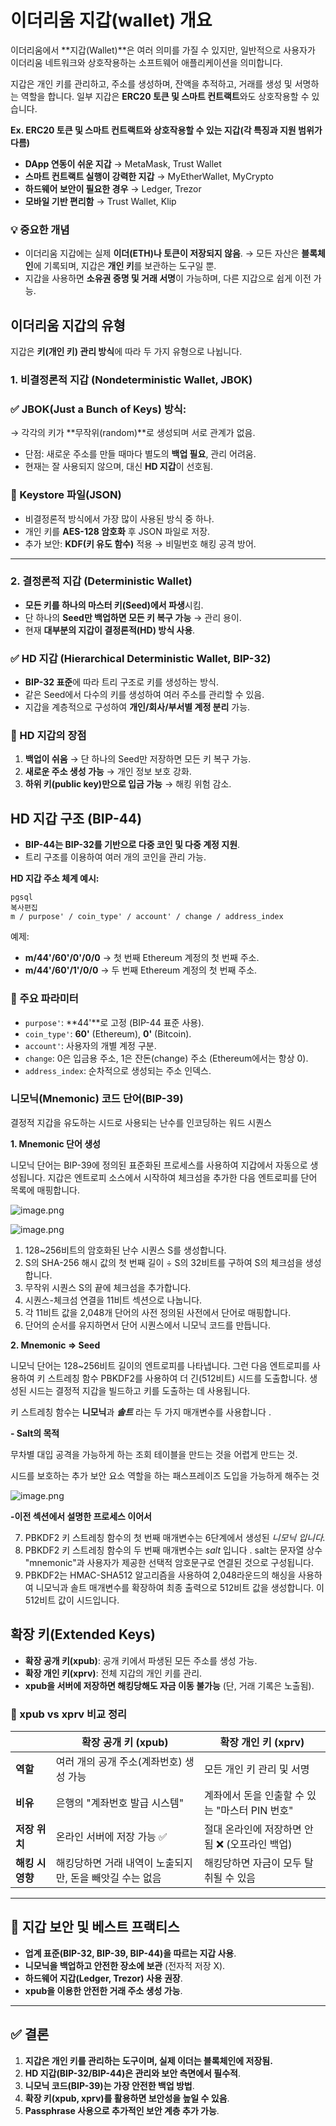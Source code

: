 # 이더리움 지갑(wallet) 개요

이더리움에서 **지갑(Wallet)**은 여러 의미를 가질 수 있지만, 일반적으로 사용자가 이더리움 네트워크와 상호작용하는 소프트웨어 애플리케이션을 의미합니다.

지갑은 개인 키를 관리하고, 주소를 생성하며, 잔액을 추적하고, 거래를 생성 및 서명하는 역할을 합니다. 일부 지갑은 **ERC20 토큰 및 스마트 컨트랙트**와도 상호작용할 수 있습니다.

**Ex. ERC20 토큰 및 스마트 컨트랙트와 상호작용할 수 있는 지갑(각 특징과 지원 범위가 다름)**

- **DApp 연동이 쉬운 지갑** → MetaMask, Trust Wallet
- **스마트 컨트랙트 실행이 강력한 지갑** → MyEtherWallet, MyCrypto
- **하드웨어 보안이 필요한 경우** → Ledger, Trezor
- **모바일 기반 편리함** → Trust Wallet, Klip

### **💡 중요한 개념**

- 이더리움 지갑에는 실제 **이더(ETH)나 토큰이 저장되지 않음**.
  → 모든 자산은 **블록체인**에 기록되며, 지갑은 **개인 키**를 보관하는 도구일 뿐.
- 지갑을 사용하면 **소유권 증명 및 거래 서명**이 가능하며, 다른 지갑으로 쉽게 이전 가능.

## **이더리움 지갑의 유형**

지갑은 **키(개인 키) 관리 방식**에 따라 두 가지 유형으로 나뉩니다.

### **1. 비결정론적 지갑 (Nondeterministic Wallet, JBOK)**

### **✅ JBOK(Just a Bunch of Keys)** 방식:

→ 각각의 키가 **무작위(random)**로 생성되며 서로 관계가 없음.

- 단점: 새로운 주소를 만들 때마다 별도의 **백업 필요**, 관리 어려움.
- 현재는 잘 사용되지 않으며, 대신 **HD 지갑**이 선호됨.

### **📌 Keystore 파일(JSON)**

- 비결정론적 방식에서 가장 많이 사용된 방식 중 하나.
- 개인 키를 **AES-128 암호화** 후 JSON 파일로 저장.
- 추가 보안: **KDF(키 유도 함수)** 적용 → 비밀번호 해킹 공격 방어.

---

### **2. 결정론적 지갑 (Deterministic Wallet)**

- **모든 키를 하나의 마스터 키(Seed)에서 파생**시킴.
- 단 하나의 **Seed만 백업하면 모든 키 복구 가능** → 관리 용이.
- 현재 **대부분의 지갑이 결정론적(HD) 방식 사용**.

### **✅ HD 지갑 (Hierarchical Deterministic Wallet, BIP-32)**

- **BIP-32 표준**에 따라 트리 구조로 키를 생성하는 방식.
- 같은 Seed에서 다수의 키를 생성하여 여러 주소를 관리할 수 있음.
- 지갑을 계층적으로 구성하여 **개인/회사/부서별 계정 분리** 가능.

### **📌 HD 지갑의 장점**

1. **백업이 쉬움** → 단 하나의 Seed만 저장하면 모든 키 복구 가능.
2. **새로운 주소 생성 가능** → 개인 정보 보호 강화.
3. **하위 키(public key)만으로 입금 가능** → 해킹 위험 감소.

## **HD 지갑 구조 (BIP-44)**

- **BIP-44는 BIP-32를 기반으로 다중 코인 및 다중 계정 지원**.
- 트리 구조를 이용하여 여러 개의 코인을 관리 가능.

**HD 지갑 주소 체계 예시:**

```plain text
pgsql
복사편집
m / purpose' / coin_type' / account' / change / address_index
```

예제:

- **m/44'/60'/0'/0/0** → 첫 번째 Ethereum 계정의 첫 번째 주소.
- **m/44'/60'/1'/0/0** → 두 번째 Ethereum 계정의 첫 번째 주소.

### **📌 주요 파라미터**

- `purpose'`: **44'**로 고정 (BIP-44 표준 사용).
- `coin_type'`: **60'** (Ethereum), **0'** (Bitcoin).
- `account'`: 사용자의 개별 계정 구분.
- `change`: 0은 입금용 주소, 1은 잔돈(change) 주소 (Ethereum에서는 항상 0).
- `address_index`: 순차적으로 생성되는 주소 인덱스.

### **니모닉(Mnemonic) 코드 단어(BIP-39)**

결정적 지갑을 유도하는 시드로 사용되는 난수를 인코딩하는 워드 시퀀스

**1. Mnemonic 단어 생성**

니모닉 단어는 BIP-39에 정의된 표준화된 프로세스를 사용하여 지갑에서 자동으로 생성됩니다. 지갑은 엔트로피 소스에서 시작하여 체크섬을 추가한 다음 엔트로피를 단어 목록에 매핑합니다.

![image.png](https://prod-files-secure.s3.us-west-2.amazonaws.com/c2ba559c-cb6d-4c61-bec3-1760fafc9a92/006a8121-ba79-47e5-b726-4e8ae2c868c6/image.png?X-Amz-Algorithm=AWS4-HMAC-SHA256&X-Amz-Content-Sha256=UNSIGNED-PAYLOAD&X-Amz-Credential=ASIAZI2LB4667CR47CBJ%2F20250521%2Fus-west-2%2Fs3%2Faws4_request&X-Amz-Date=20250521T215848Z&X-Amz-Expires=3600&X-Amz-Security-Token=IQoJb3JpZ2luX2VjEA4aCXVzLXdlc3QtMiJGMEQCIBgVA9MBtvdBuxqn1DRPIBussNYVh7Gq0ABZAWSBi3KHAiAlY34d0bXN%2Bpy26ZSqq6aWeACPAPsh%2BDYUt813NklneCqIBAjG%2F%2F%2F%2F%2F%2F%2F%2F%2F%2F8BEAAaDDYzNzQyMzE4MzgwNSIMPb4sKve7oml8TmAUKtwDsmv5OnL3zgdOZWrQc2LyAs7LjRmYx6QXFOCExRgkPCbqEpiLHZYQ%2BcPzq8Nbunu48XP3eDNgYXle02fe%2Bug841OadDAIZRzPW7jJ04vThh%2BPbocXeCkMN2q0Ei1fzaQ2Hy%2BS9QRTr1Vtk3QmhdL%2FzRszNy87AyHc46Dc99tPkag6fefdyTLoaOcZDh%2BBjpqAPwJSeZ6SYWU1BlWpNI2ThTL4CO%2BoG%2BbGCJQ%2F2mXQksASTzFFepSzSiKHoS3KzABYtjDwiXQFQruHIT0zDKkv9O5ABMujXhKB8kzSysb5kkxOrepA4XUmgHvUljbhf2YHxhHcTcsxU1BnwApCZoHEtQY%2BfWc23%2BspSvGlVXqeTHaW9IZfoXH2UYYYSiVft0Qa2iwIPWHQPeGaRbf4dMm4wnNM6gAeywT%2BmbfO5jLLDSXFm%2FP7O3gRkA5gTeRkx0etFpnOlVBbyi3Jxk5U%2BrtH0pKsykuS3Dr1ccbHVnD3cTuNBHXHQcq9Wa%2Bg%2BSOqK8rwU3r304kT55r%2B2sIe2TQxmKxOfEHftjsqXR8F2QWiJNZ5ydUEpvAOcWIql1PHmGCW01eRkwGfH6D3V9N23M21lXRVQ7wVhYxVtgbHWEMe97p%2FkDzN86Ap%2FvK36FowzIa5wQY6pgEdISU4lNECWTL3bCsDcy3UxNL7Jv4WEfJ4n3DsZDnAW71xvoshZcRh8LI%2BhbmT%2F5xgUpZ1CRgZD3agZ55ZAUmaVTmRN6NDGCGtQncteSq4%2F0q%2F8D2nfrbQMcfzmnVWkQjQaTyPO0GIgX70fCrTt3VUqDZT6H4hbjn4s%2Fzp0mrm8FDPQ80PSY%2BYVkHPszajY94QJh3vj4P2%2Bm1YbKYJD85BR%2Be7Rhq5&X-Amz-Signature=68deafb9fb04c7f01398764cde3d48c02f146e06e2bc434c348a5f3d984e2b94&X-Amz-SignedHeaders=host&x-id=GetObject)

![image.png](https://prod-files-secure.s3.us-west-2.amazonaws.com/c2ba559c-cb6d-4c61-bec3-1760fafc9a92/30b010c8-c4d7-4f39-8916-cfa321e5bf39/image.png?X-Amz-Algorithm=AWS4-HMAC-SHA256&X-Amz-Content-Sha256=UNSIGNED-PAYLOAD&X-Amz-Credential=ASIAZI2LB4665QEVP3H3%2F20250521%2Fus-west-2%2Fs3%2Faws4_request&X-Amz-Date=20250521T215849Z&X-Amz-Expires=3600&X-Amz-Security-Token=IQoJb3JpZ2luX2VjEA4aCXVzLXdlc3QtMiJIMEYCIQC4hJhswgMnu3RL%2F%2FlRcjj%2FpwYi3XmtHjwo69XC1rfruQIhAKaw14yLzeqtyirgeIIJ%2Bd0ynDGc2A6AMxMSBFIE6xicKogECMf%2F%2F%2F%2F%2F%2F%2F%2F%2F%2FwEQABoMNjM3NDIzMTgzODA1Igyoyd%2Fp%2FLbVXk36E10q3APxynshs7fUiEbtCR19YmlUbC8oX2PVyMZQD%2FGPc0lI4wcxJK6KvR7J0LSxUY5yCLIvl92o9mShWeYGHsKRl0b1jp1VHaFXxx8rs7Urt3Zfj3fmnl7qKg2GUdSds3A%2B0nPqh0yYLw%2FIE2y0AJO9J8XxNmHeVwZJIRDG3w0t4wtT9264FP1Lpm32BSAyj3paXhtmDbILa964euFVvPDzqEYVo0qyFuIWcWfFddHF%2FyibTIQl71LB3jTYuoX6VNUGheH8VUK6JFroyJvo1ss9uk1e42iaFgWNWTrbt32g5R91FcbI78%2BIgBSVEMFjp2%2FfeuCFPNeRAoe2WBr1mC1bt9VOKr5k5%2BMCoEeBzlMVAcWGoKtPn8ijyZGdKldsoA%2BMtaM3ydKtoAMrRHY0wIQuXsINl6Q8cOk%2FmKJjZbFbq5tal%2F2Q35DP2Y8mjx9%2BpRhdCSr8HEgKPQOYHZj1SNGpxygwltN4x6GdbMY80z0hzaC3PPrlM6Waps8Q5j1BnCrFlsYgGx4nSTWIlXysaB64nhyx5J3AlJzV05kOmdoZqMF%2FNA5Zj8DMuJa278geDpQivBVaj8mW%2BpREMtUYwejLDAJIoRiObeqt7DWgeVxg7PHeiq1038FWVLlbrEretDCGmLnBBjqkAQyQKNRtOdvcPqjCkJrbYu%2FptAeC3L5QcXn9BJuoI3jjpoZFDnkg%2FV94M8ROcb2DwbphsXqqiY%2BkpvTQWJdeMnecxFW9n0O34Zy1cZCyG9P%2BP7LlnrCf4L8M%2FDC4K%2B6RUGiipH6ZXL8jarPpMNaWy2SzRKhNkIp33YAjrxbxHwig66thrXWHkaUYThohS49eDLKlkBnTA0gwK9wSZBRUkfwAShHN&X-Amz-Signature=3806e21f31cfa032a617c1dee9c9fc7082dfc2032fdc4492a9f52fcf5aa88a4c&X-Amz-SignedHeaders=host&x-id=GetObject)

1. 128~256비트의 암호화된 난수 시퀀스 S를 생성합니다.
2. S의 SHA-256 해시 값의 첫 번째 길이 ÷ S의 32비트를 구하여 S의 체크섬을 생성합니다.
3. 무작위 시퀀스 S의 끝에 체크섬을 추가합니다.
4. 시퀀스-체크섬 연결을 11비트 섹션으로 나눕니다.
5. 각 11비트 값을 2,048개 단어의 사전 정의된 사전에서 단어로 매핑합니다.
6. 단어의 순서를 유지하면서 단어 시퀀스에서 니모닉 코드를 만듭니다.

**2. Mnemonic ⇒ Seed**

니모닉 단어는 128~256비트 길이의 엔트로피를 나타냅니다. 그런 다음 엔트로피를 사용하여 키 스트레칭 함수 PBKDF2를 사용하여 더 긴(512비트) 시드를 도출합니다. 생성된 시드는 결정적 지갑을 빌드하고 키를 도출하는 데 사용됩니다.

키 스트레칭 함수는 **니모닉**과 **_솔트_** 라는 두 가지 매개변수를 사용합니다 .

**- Salt의 목적**

무차별 대입 공격을 가능하게 하는 조회 테이블을 만드는 것을 어렵게 만드는 것.

시드를 보호하는 추가 보안 요소 역할을 하는 패스프레이즈 도입을 가능하게 해주는 것

![image.png](https://prod-files-secure.s3.us-west-2.amazonaws.com/c2ba559c-cb6d-4c61-bec3-1760fafc9a92/61d2e987-6bb1-4ab6-8a5f-be44b0b23c24/image.png?X-Amz-Algorithm=AWS4-HMAC-SHA256&X-Amz-Content-Sha256=UNSIGNED-PAYLOAD&X-Amz-Credential=ASIAZI2LB4662CMHEVGR%2F20250521%2Fus-west-2%2Fs3%2Faws4_request&X-Amz-Date=20250521T215848Z&X-Amz-Expires=3600&X-Amz-Security-Token=IQoJb3JpZ2luX2VjEA4aCXVzLXdlc3QtMiJHMEUCIBpggiiC5GluA%2Fkwwg%2B%2Fh%2B%2F%2FA01XB1oYX4PM7Q%2Fnty9AAiEA%2B7tmNijh4mgIIZ3LjGfUp3t1nsV4H47jX5KY8VlJqUcqiAQIxv%2F%2F%2F%2F%2F%2F%2F%2F%2F%2FARAAGgw2Mzc0MjMxODM4MDUiDKwipd2A%2F%2BBdODdErircA%2F7R3rl%2BFsjGsp152aj4mgFhCOAGali8TC%2FsXS%2BMD%2FkAkfiZscsIQRBXOwyL6ArcKnGsN3I4apk6r6br2%2BwjB93tulHHnytFi4mQdrf3A0kPen8Ql%2B88zdnS8r8f5RTLQUP3GS2uR%2FbGJ78%2FFLB3hVYtXgTacu7lhDcD%2F3o00mJ4%2BB%2BgTyVxgHDij0qAjUoDuypMWqtwWTcv0TwHHaCc%2Fptl1EQDcgerlGuGDiSSklInM%2FlOtgWAdWvcWC8b2ljvMaWV3H1GvBrAYLfvQK3OMjaaQumtj3JxqhA7WAqq6OOoF%2BXRHfvidAp2e%2F4rAZxcTiIkoqW04s0jr81AloUtFphr1YVYdFfLg2eeqQztX3jxffjqwHcmu5IrZl36tjtyRHNhFBr2EknMUTeWh8a%2FqNOfR7jorLWrC%2Fc23TG5KRc60rPYQ8M6KJC6gSSzrqAiE931stvTYC8%2Bic74PXgSAAr5e9cUv5neuSIckoCbS1YdbpNHdJ7tY6qzDb2ISED1OFOzV8dcQy0dpkL6yiCqcDwZwrzH2QBJl1ucR8MERmViTRhvFzuB%2FHU0rPcSo9FfAFr%2B9vadj0ZpFGX3ek%2F77v9icjBGO%2BKIgGmKS%2BpWiYNrpWW0zmLvKkrFXzVvMOKGucEGOqUB4R78kRGHO3bFaeWgSUK1lw3xZB9spTty5OOot8L%2F4OezKc8DWRawl6J6rTov%2BtqVdz0C05FzWPwXNPuE%2BKzpoGgGumCYJ%2FOX70Qu90h%2Fy46Nc7eX7O1lFyMFat9BAGOZYMRnnKXV3CzDYhYgmOr56ya0P%2B6jB%2FqGbIyYMTnGmKblofCq0r3Vx3ReWzq6LP964hBYRMANl1aXijpt%2FKUJYcEeSiGL&X-Amz-Signature=dcaa672c549033c130151879eaef05475da134f7f5df2d4726b18bf39fdf2036&X-Amz-SignedHeaders=host&x-id=GetObject)

**-이전 섹션에서 설명한 프로세스 이어서**

7. PBKDF2 키 스트레칭 함수의 첫 번째 매개변수는 6단계에서 생성된 *니모닉 입니다.*
8. PBKDF2 키 스트레칭 함수의 두 번째 매개변수는 *salt* 입니다 . salt는 문자열 상수 "mnemonic"과 사용자가 제공한 선택적 암호문구로 연결된 것으로 구성됩니다.
9. PBKDF2는 HMAC-SHA512 알고리즘을 사용하여 2,048라운드의 해싱을 사용하여 니모닉과 솔트 매개변수를 확장하여 최종 출력으로 512비트 값을 생성합니다. 이 512비트 값이 시드입니다.

## **확장 키(Extended Keys)**

- **확장 공개 키(xpub)**: 공개 키에서 파생된 모든 주소를 생성 가능.
- **확장 개인 키(xprv)**: 전체 지갑의 개인 키를 관리.
- **xpub을 서버에 저장하면 해킹당해도 자금 이동 불가능** (단, 거래 기록은 노출됨).

### **📌 xpub vs xprv 비교 정리**

|                  | **확장 공개 키 (xpub)**                                  | **확장 개인 키 (xprv)**                         |
| ---------------- | -------------------------------------------------------- | ----------------------------------------------- |
| **역할**         | 여러 개의 공개 주소(계좌번호) 생성 가능                  | 모든 개인 키 관리 및 서명                       |
| **비유**         | 은행의 "계좌번호 발급 시스템"                            | 계좌에서 돈을 인출할 수 있는 "마스터 PIN 번호"  |
| **저장 위치**    | 온라인 서버에 저장 가능 ✅                               | 절대 온라인에 저장하면 안 됨 ❌ (오프라인 백업) |
| **해킹 시 영향** | 해킹당하면 거래 내역이 노출되지만, 돈을 빼앗길 수는 없음 | 해킹당하면 자금이 모두 탈취될 수 있음           |

---

## **📌 지갑 보안 및 베스트 프랙티스**

- **업계 표준(BIP-32, BIP-39, BIP-44)을 따르는 지갑 사용**.
- **니모닉을 백업하고 안전한 장소에 보관** (전자적 저장 X).
- **하드웨어 지갑(Ledger, Trezor) 사용 권장**.
- **xpub을 이용한 안전한 거래 주소 생성 가능**.

---

## **✅ 결론**

1. **지갑은 개인 키를 관리하는 도구이며, 실제 이더는 블록체인에 저장됨.**
2. **HD 지갑(BIP-32/BIP-44)은 관리와 보안 측면에서 필수적**.
3. **니모닉 코드(BIP-39)는 가장 안전한 백업 방법**.
4. **확장 키(xpub, xprv)를 활용하면 보안성을 높일 수 있음**.
5. **Passphrase 사용으로 추가적인 보안 계층 추가 가능**.
